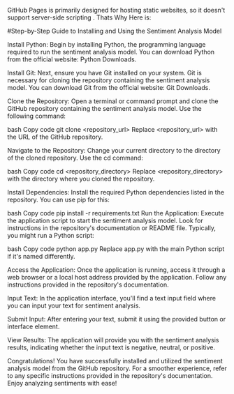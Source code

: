 GitHub Pages is primarily designed for hosting static websites, so it doesn't support server-side scripting . Thats Why Here is:

#Step-by-Step Guide to Installing and Using the Sentiment Analysis Model

Install Python: Begin by installing Python, the programming language required to run the sentiment analysis model. You can download Python from the official website: Python Downloads.

Install Git: Next, ensure you have Git installed on your system. Git is necessary for cloning the repository containing the sentiment analysis model. You can download Git from the official website: Git Downloads.

Clone the Repository: Open a terminal or command prompt and clone the GitHub repository containing the sentiment analysis model. Use the following command:

bash
Copy code
git clone <repository_url>
Replace <repository_url> with the URL of the GitHub repository.

Navigate to the Repository: Change your current directory to the directory of the cloned repository. Use the cd command:

bash
Copy code
cd <repository_directory>
Replace <repository_directory> with the directory where you cloned the repository.

Install Dependencies: Install the required Python dependencies listed in the repository. You can use pip for this:

bash
Copy code
pip install -r requirements.txt
Run the Application: Execute the application script to start the sentiment analysis model. Look for instructions in the repository's documentation or README file. Typically, you might run a Python script:

bash
Copy code
python app.py
Replace app.py with the main Python script if it's named differently.

Access the Application: Once the application is running, access it through a web browser or a local host address provided by the application. Follow any instructions provided in the repository's documentation.

Input Text: In the application interface, you'll find a text input field where you can input your text for sentiment analysis.

Submit Input: After entering your text, submit it using the provided button or interface element.

View Results: The application will provide you with the sentiment analysis results, indicating whether the input text is negative, neutral, or positive.

Congratulations!
You have successfully installed and utilized the sentiment analysis model from the GitHub repository. For a smoother experience, refer to any specific instructions provided in the repository's documentation. Enjoy analyzing sentiments with ease!
